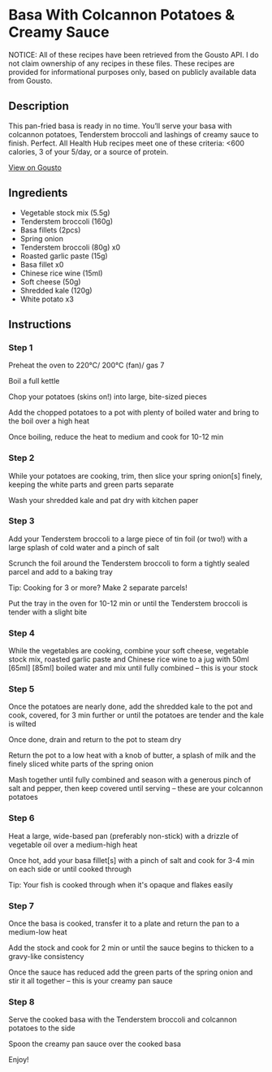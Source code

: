 # Basa With Colcannon Potatoes & Creamy Sauce

NOTICE: All of these recipes have been retrieved from the Gousto API. I do not claim ownership of any recipes in these files. These recipes are provided for informational purposes only, based on publicly available data from Gousto.

## Description

This pan-fried basa is ready in no time. You’ll serve your basa with colcannon potatoes, Tenderstem broccoli and lashings of creamy sauce to finish. Perfect. All Health Hub recipes meet one of these criteria: <600 calories, 3 of your 5/day, or a source of protein.

[View on Gousto](https://www.gousto.co.uk/recipes/cookbook/pan-fried-sea-bass-with-chive-butter-sauce)

## Ingredients

- Vegetable stock mix (5.5g)
- Tenderstem broccoli (160g)
- Basa fillets (2pcs)
- Spring onion
- Tenderstem broccoli (80g) x0
- Roasted garlic paste (15g)
- Basa fillet x0
- Chinese rice wine (15ml)
- Soft cheese (50g)
- Shredded kale (120g)
- White potato x3

## Instructions


### Step 1

Preheat the oven to 220°C/ 200°C (fan)/ gas 7

Boil a full kettle

Chop your potatoes (skins on!) into large, bite-sized pieces

Add the chopped potatoes to a pot with plenty of boiled water and bring to the boil over a high heat

Once boiling, reduce the heat to medium and cook for 10-12 min


### Step 2

While your potatoes are cooking, trim, then slice your spring onion[s] finely, keeping the white parts and green parts separate

Wash your shredded kale and pat dry with kitchen paper


### Step 3

Add your Tenderstem broccoli to a large piece of tin foil (or two!) with a large splash of cold water and a pinch of salt

Scrunch the foil around the Tenderstem broccoli to form a tightly sealed parcel and add to a baking tray

Tip: Cooking for 3 or more? Make 2 separate parcels!

Put the tray in the oven for 10-12 min or until the Tenderstem broccoli is tender with a slight bite


### Step 4

While the vegetables are cooking, combine your soft cheese, vegetable stock mix, roasted garlic paste and Chinese rice wine to a jug with 50ml <span class="text-purple">[65ml]</span> <span class="text-danger">[85ml] </span>boiled water and mix until fully combined – this is your stock


### Step 5

Once the potatoes are nearly done, add the shredded kale to the pot and cook, covered, for 3 min further or until the potatoes are tender and the kale is wilted

Once done, drain and return to the pot to steam dry

Return the pot to a low heat with a knob of butter, a splash of milk and the finely sliced white parts of the spring onion

Mash together until fully combined and season with a generous pinch of salt and pepper, then keep covered until serving – these are your colcannon potatoes


### Step 6

Heat a large, wide-based pan (preferably non-stick) with a drizzle of vegetable oil over a medium-high heat

Once hot, add your basa fillet[s] with a pinch of salt and cook for 3-4 min on each side or until cooked through

Tip: Your fish is cooked through when it's opaque and flakes easily


### Step 7

Once the basa is cooked, transfer it to a plate and return the pan to a medium-low heat

Add the stock and cook for 2 min or until the sauce begins to thicken to a gravy-like consistency

Once the sauce has reduced add the green parts of the spring onion and stir it all together – this is your creamy pan sauce

### Step 8

Serve the cooked basa with the Tenderstem broccoli and colcannon potatoes to the side

Spoon the creamy pan sauce over the cooked basa

Enjoy!

